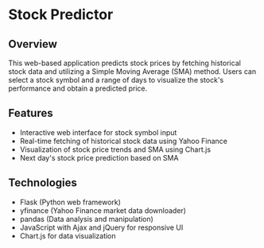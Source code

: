 # Stock Predictor

## Overview
This web-based application predicts stock prices by fetching historical stock data and utilizing a Simple Moving Average (SMA) method. Users can select a stock symbol and a range of days to visualize the stock's performance and obtain a predicted price.

## Features
- Interactive web interface for stock symbol input
- Real-time fetching of historical stock data using Yahoo Finance
- Visualization of stock price trends and SMA using Chart.js
- Next day's stock price prediction based on SMA

## Technologies
- Flask (Python web framework)
- yfinance (Yahoo Finance market data downloader)
- pandas (Data analysis and manipulation)
- JavaScript with Ajax and jQuery for responsive UI
- Chart.js for data visualization